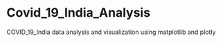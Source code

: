 # Covid_19_India_Analysis
COVID_19_India data analysis and visualization using matplotlib and plotly
